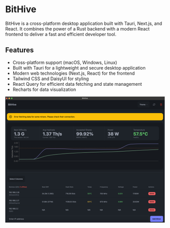 # BitHive

BitHive is a cross-platform desktop application built with Tauri, Next.js, and React. It combines the power of a Rust backend with a modern React frontend to deliver a fast and efficient developer tool.

## Features

- Cross-platform support (macOS, Windows, Linux)
- Built with Tauri for a lightweight and secure desktop application
- Modern web technologies (Next.js, React) for the frontend
- Tailwind CSS and DaisyUI for styling
- React Query for efficient data fetching and state management
- Recharts for data visualization

![BitHive Screenshot](./images/Bithive_screenshot.png)
